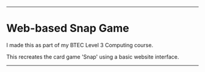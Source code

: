 ---
# Web-based Snap Game

I made this as part of my BTEC Level 3 Computing course.

This recreates the card game 'Snap' using a basic website interface.

---